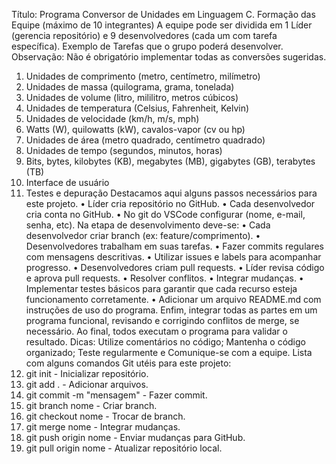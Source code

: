 Título: Programa Conversor de Unidades em Linguagem C.
Formação das Equipe (máximo de 10 integrantes)
A equipe pode ser dividida em 1 Líder (gerencia repositório) e 9 desenvolvedores (cada um
com tarefa específica).
Exemplo de Tarefas que o grupo poderá desenvolver.
Observação: Não é obrigatório implementar todas as conversões sugeridas.
1. Unidades de comprimento (metro, centímetro, milímetro)
2. Unidades de massa (quilograma, grama, tonelada)
3. Unidades de volume (litro, mililitro, metros cúbicos)
4. Unidades de temperatura (Celsius, Fahrenheit, Kelvin)
5. Unidades de velocidade (km/h, m/s, mph)
6. Watts (W), quilowatts (kW), cavalos-vapor (cv ou hp)
7. Unidades de área (metro quadrado, centímetro quadrado)
8. Unidades de tempo (segundos, minutos, horas)
9. Bits, bytes, kilobytes (KB), megabytes (MB), gigabytes (GB), terabytes (TB)
10. Interface de usuário
11. Testes e depuração
Destacamos aqui alguns passos necessários para este projeto.
• Líder cria repositório no GitHub.
• Cada desenvolvedor cria conta no GitHub.
• No git do VSCode configurar (nome, e-mail, senha, etc).
Na etapa de desenvolvimento deve-se:
• Cada desenvolvedor criar branch (ex: feature/comprimento).
• Desenvolvedores trabalham em suas tarefas.
• Fazer commits regulares com mensagens descritivas.
• Utilizar issues e labels para acompanhar progresso.
• Desenvolvedores criam pull requests.
• Líder revisa código e aprova pull requests.
• Resolver conflitos.
• Integrar mudanças.
• Implementar testes básicos para garantir que cada recurso esteja funcionamento corretamente.
• Adicionar um arquivo README.md com instruções de uso do programa.
Enfim, integrar todas as partes em um programa funcional, revisando e corrigindo conflitos de merge,
se necessário. Ao final, todos executam o programa para validar o resultado.
Dicas: Utilize comentários no código; Mantenha o código organizado; Teste regularmente e
Comunique-se com a equipe.
Lista com alguns comandos Git utéis para este projeto:
1. git init - Inicializar repositório.
2. git add . - Adicionar arquivos.
3. git commit -m "mensagem" - Fazer commit.
4. git branch nome - Criar branch.
5. git checkout nome - Trocar de branch.
6. git merge nome - Integrar mudanças.
7. git push origin nome - Enviar mudanças para GitHub.
8. git pull origin nome - Atualizar repositório local.
